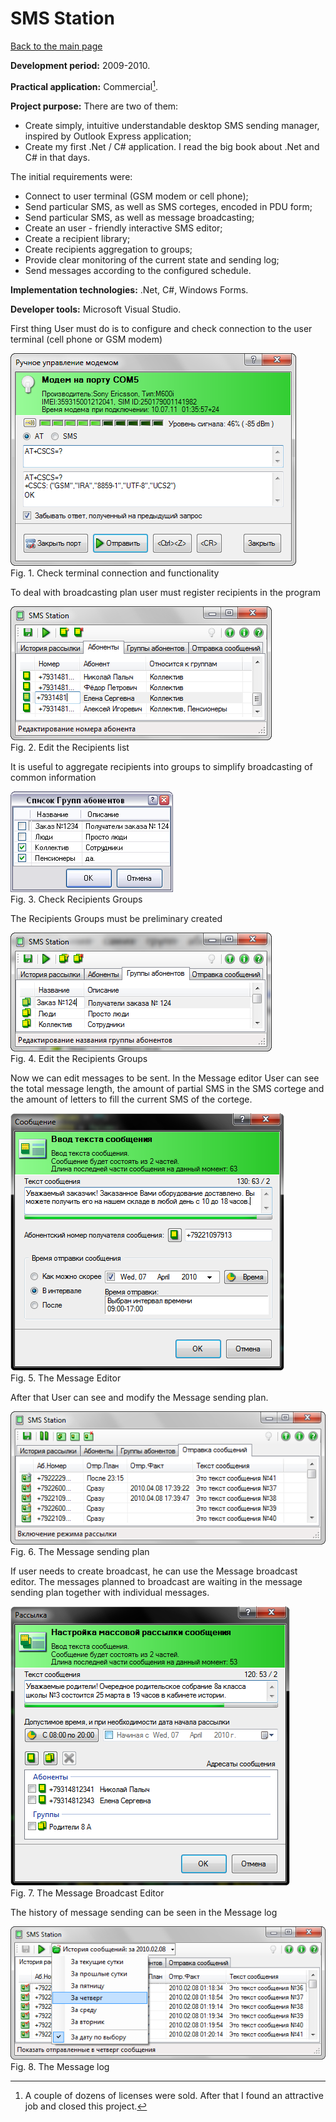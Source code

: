 # SMS Station

[Back to the main page](../../README.md)

**Development period:** 2009-2010.

**Practical application:** Commercial[^1].

**Project purpose:** There are two of them:
- Create simply, intuitive understandable desktop SMS sending manager, inspired by Outlook Express application;
- Create my first .Net / C# application. I read the big book about .Net and C# in that days.

The initial requirements were:
- Connect to user terminal (GSM modem or cell phone);
- Send particular SMS, as well as SMS corteges, encoded in PDU form;
- Send particular SMS, as well as message broadcasting;
- Create an user - friendly interactive SMS editor;
- Create a recipient library;
- Create recipients aggregation to groups;
- Provide clear monitoring of the current state and  sending log;
- Send messages according to the configured schedule.

**Implementation technologies:** .Net, C#, Windows Forms.

**Developer tools:** Microsoft Visual Studio.


First thing User must do is to configure and check connection to the user terminal (cell phone or GSM modem)

![Check terminal](Images/Fig_01_Check_Modem.png)<br>
Fig. 1. Check terminal connection and functionality


To deal with broadcasting plan user must register recipients in the program

![Edit the Recipients list](Images/Fig_02_Recipients.png)<br>
Fig. 2. Edit the Recipients list

It is useful to aggregate recipients into groups to simplify broadcasting of common information

![Check Groups](Images/Fig_03_Check_Groups.png)<br>
Fig. 3. Check Recipients Groups

The Recipients Groups must be preliminary created

![Edit the Recipients list](Images/Fig_04_Edit_Groups.png)<br>
Fig. 4. Edit the Recipients Groups





Now we can edit messages to be sent. In the Message editor User can see the total message length,
the amount of partial SMS in the SMS cortege and the amount of letters to fill the current SMS of the cortege.

![Edit a Message](Images/Fig_05_Edit_Message.png)<br>
Fig. 5. The Message Editor


After that User can see and modify the Message sending plan.

![Edit the Recipients list](Images/Fig_06_Sending_Plan.png)<br>
Fig. 6. The Message sending plan


If user needs to create broadcast, he can use the Message broadcast editor.
The messages planned to broadcast are waiting in the message sending plan
together with individual messages.

![Edit a Message Broadcast](Images/Fig_07_Edit_Broadcast.png)<br>
Fig. 7. The Message Broadcast Editor

The history of message sending can be seen in the Message log

![The Message log](Images/Fig_09_Messaging_Log.png)<br>
Fig. 8. The Message log


[^1]: A couple of dozens of licenses were sold. After that I found an attractive job and closed this project.
